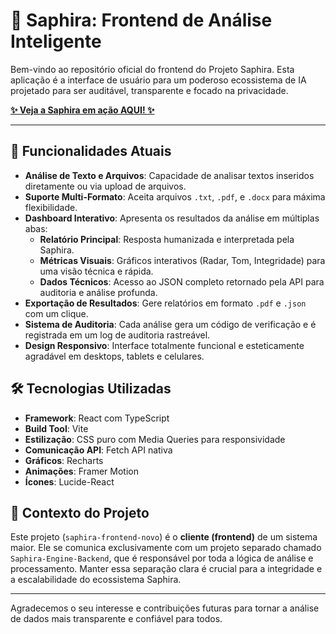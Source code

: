 # 💙 Saphira: Frontend de Análise Inteligente

Bem-vindo ao repositório oficial do frontend do Projeto Saphira. Esta aplicação é a interface de usuário para um poderoso ecossistema de IA projetado para ser auditável, transparente e focado na privacidade.

**[✨ Veja a Saphira em ação AQUI! ✨](https://saphira-frontend-novo-guilhermegnarci.replit.app/)**

---

## 🚀 Funcionalidades Atuais

- **Análise de Texto e Arquivos**: Capacidade de analisar textos inseridos diretamente ou via upload de arquivos.
- **Suporte Multi-Formato**: Aceita arquivos `.txt`, `.pdf`, e `.docx` para máxima flexibilidade.
- **Dashboard Interativo**: Apresenta os resultados da análise em múltiplas abas:
    - **Relatório Principal**: Resposta humanizada e interpretada pela Saphira.
    - **Métricas Visuais**: Gráficos interativos (Radar, Tom, Integridade) para uma visão técnica e rápida.
    - **Dados Técnicos**: Acesso ao JSON completo retornado pela API para auditoria e análise profunda.
- **Exportação de Resultados**: Gere relatórios em formato `.pdf` e `.json` com um clique.
- **Sistema de Auditoria**: Cada análise gera um código de verificação e é registrada em um log de auditoria rastreável.
- **Design Responsivo**: Interface totalmente funcional e esteticamente agradável em desktops, tablets e celulares.

## 🛠️ Tecnologias Utilizadas

- **Framework**: React com TypeScript
- **Build Tool**: Vite
- **Estilização**: CSS puro com Media Queries para responsividade
- **Comunicação API**: Fetch API nativa
- **Gráficos**: Recharts
- **Animações**: Framer Motion
- **Ícones**: Lucide-React

## 📄 Contexto do Projeto

Este projeto (`saphira-frontend-novo`) é o **cliente (frontend)** de um sistema maior. Ele se comunica exclusivamente com um projeto separado chamado `Saphira-Engine-Backend`, que é responsável por toda a lógica de análise e processamento. Manter essa separação clara é crucial para a integridade e a escalabilidade do ecossistema Saphira.

---

Agradecemos o seu interesse e contribuições futuras para tornar a análise de dados mais transparente e confiável para todos.